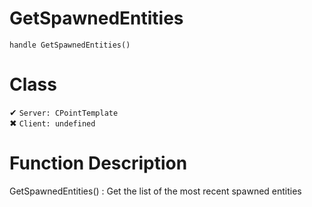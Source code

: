 # GetSpawnedEntities
```
handle GetSpawnedEntities()
```
# Class
✔ `Server: CPointTemplate`  
✖ `Client: undefined`  

# Function Description
GetSpawnedEntities() : Get the list of the most recent spawned entities

